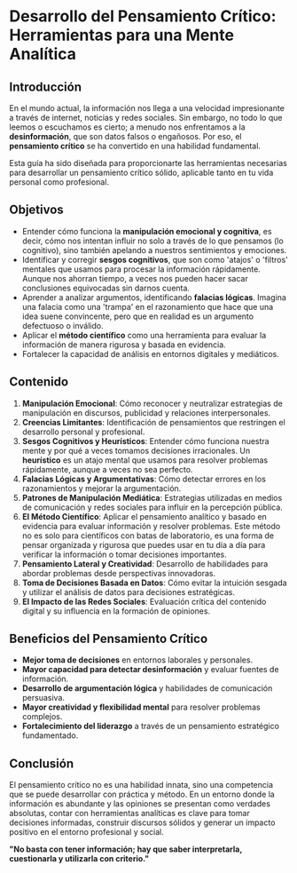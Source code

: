 # Desarrollo del Pensamiento Crítico: Herramientas para una Mente Analítica

## Introducción

En el mundo actual, la información nos llega a una velocidad impresionante a través de internet, noticias y redes sociales. Sin embargo, no todo lo que leemos o escuchamos es cierto; a menudo nos enfrentamos a la **desinformación**, que son datos falsos o engañosos. Por eso, el **pensamiento crítico** se ha convertido en una habilidad fundamental.

Esta guía ha sido diseñada para proporcionarte las herramientas necesarias para desarrollar un pensamiento crítico sólido, aplicable tanto en tu vida personal como profesional.

## Objetivos

* Entender cómo funciona la **manipulación emocional y cognitiva**, es decir, cómo nos intentan influir no solo a través de lo que pensamos (lo cognitivo), sino también apelando a nuestros sentimientos y emociones.
* Identificar y corregir **sesgos cognitivos**, que son como 'atajos' o 'filtros' mentales que usamos para procesar la información rápidamente. Aunque nos ahorran tiempo, a veces nos pueden hacer sacar conclusiones equivocadas sin darnos cuenta.
* Aprender a analizar argumentos, identificando **falacias lógicas**. Imagina una falacia como una 'trampa' en el razonamiento que hace que una idea suene convincente, pero que en realidad es un argumento defectuoso o inválido.
* Aplicar el **método científico** como una herramienta para evaluar la información de manera rigurosa y basada en evidencia.
* Fortalecer la capacidad de análisis en entornos digitales y mediáticos.

## Contenido

1. **Manipulación Emocional**: Cómo reconocer y neutralizar estrategias de manipulación en discursos, publicidad y relaciones interpersonales.
2. **Creencias Limitantes**: Identificación de pensamientos que restringen el desarrollo personal y profesional.
3. **Sesgos Cognitivos y Heurísticos**: Entender cómo funciona nuestra mente y por qué a veces tomamos decisiones irracionales. Un **heurístico** es un atajo mental que usamos para resolver problemas rápidamente, aunque a veces no sea perfecto.
4. **Falacias Lógicas y Argumentativas**: Cómo detectar errores en los razonamientos y mejorar la argumentación.
5. **Patrones de Manipulación Mediática**: Estrategias utilizadas en medios de comunicación y redes sociales para influir en la percepción pública.
6. **El Método Científico**: Aplicar el pensamiento analítico y basado en evidencia para evaluar información y resolver problemas. Este método no es solo para científicos con batas de laboratorio, es una forma de pensar organizada y rigurosa que puedes usar en tu día a día para verificar la información o tomar decisiones importantes.
7. **Pensamiento Lateral y Creatividad**: Desarrollo de habilidades para abordar problemas desde perspectivas innovadoras.
8. **Toma de Decisiones Basada en Datos**: Cómo evitar la intuición sesgada y utilizar el análisis de datos para decisiones estratégicas.
9. **El Impacto de las Redes Sociales**: Evaluación crítica del contenido digital y su influencia en la formación de opiniones.

## Beneficios del Pensamiento Crítico

* **Mejor toma de decisiones** en entornos laborales y personales.
* **Mayor capacidad para detectar desinformación** y evaluar fuentes de información.
* **Desarrollo de argumentación lógica** y habilidades de comunicación persuasiva.
* **Mayor creatividad y flexibilidad mental** para resolver problemas complejos.
* **Fortalecimiento del liderazgo** a través de un pensamiento estratégico fundamentado.

## Conclusión

El pensamiento crítico no es una habilidad innata, sino una competencia que se puede desarrollar con práctica y método. En un entorno donde la información es abundante y las opiniones se presentan como verdades absolutas, contar con herramientas analíticas es clave para tomar decisiones informadas, construir discursos sólidos y generar un impacto positivo en el entorno profesional y social.

**"No basta con tener información; hay que saber interpretarla, cuestionarla y utilizarla con criterio."**